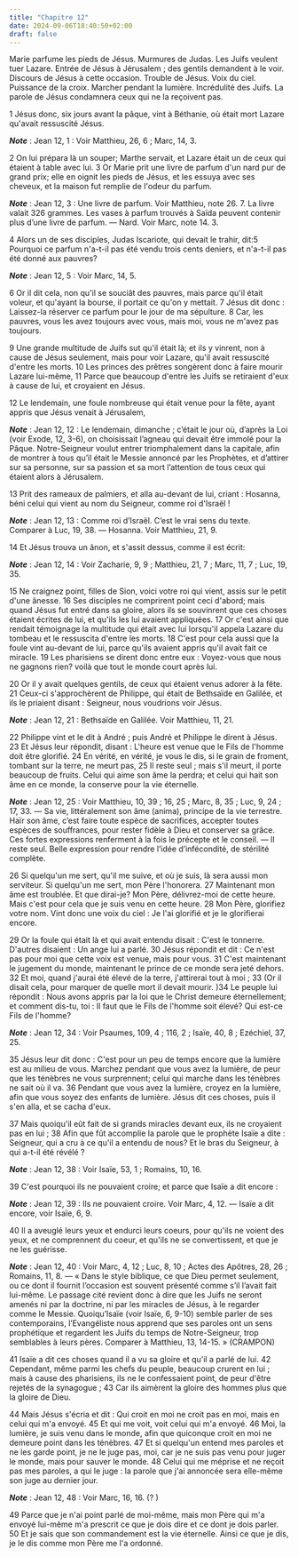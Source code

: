 ```yaml
---
title: "Chapitre 12"
date: 2024-09-06T18:40:50+02:00
draft: false
---
```



Marie parfume les pieds de Jésus.
Murmures de Judas.
Les Juifs veulent tuer Lazare.
Entrée de Jésus à Jérusalem ; des gentils demandent à le voir.
Discours de Jésus à cette occasion.
Trouble de Jésus.
Voix du ciel.
Puissance de la croix.
Marcher pendant la lumière.
Incrédulité des Juifs.
La parole de Jésus condamnera ceux qui ne la reçoivent pas.


1 Jésus donc, six jours avant la pâque, vint à Béthanie, où était mort Lazare qu'avait ressuscité Jésus.

***Note*** :  Jean 12, 1 : Voir Matthieu, 26, 6 ; Marc, 14, 3.

2 On lui prépara là un souper; Marthe servait, et Lazare était un de ceux qui étaient à table avec lui. 3 Or Marie prit une livre de parfum d'un nard pur de grand prix; elle en oignit les pieds de Jésus, et les essuya avec ses cheveux, et la maison fut remplie de l'odeur du parfum.

***Note*** :  Jean 12, 3 : Une livre de parfum. Voir Matthieu, note 26. 7. La livre valait 326 grammes. Les vases à parfum trouvés à Saïda peuvent contenir plus d’une livre de parfum. ― Nard. Voir Marc, note 14. 3.

4 Alors un de ses disciples, Judas Iscariote, qui devait le trahir, dit:5 Pourquoi ce parfum n'a-t-il pas été vendu trois cents deniers, et n'a-t-il pas été donné aux pauvres?

***Note*** :  Jean 12, 5 : Voir Marc, 14, 5.

6 Or il dit cela, non qu'il se souciât des pauvres, mais parce qu'il était voleur, et qu'ayant la bourse, il portait ce qu'on y mettait. 7 Jésus dit donc : Laissez-la réserver ce parfum pour le jour de ma sépulture. 8 Car, les pauvres, vous les avez toujours avec vous, mais moi, vous ne m'avez pas toujours.


9 Une grande multitude de Juifs sut qu'il était là; et ils y vinrent, non à cause de Jésus seulement, mais pour voir Lazare, qu'il avait ressuscité d'entre les morts. 10 Les princes des prêtres songèrent donc à faire mourir Lazare lui-même, 11 Parce que beaucoup d'entre les Juifs se retiraient d'eux à cause de lui, et croyaient en Jésus.


12 Le lendemain, une foule nombreuse qui était venue pour la fête, ayant appris que Jésus venait à Jérusalem,

***Note*** :  Jean 12, 12 : Le lendemain, dimanche ; c’était le jour où, d’après la Loi (voir Exode, 12, 3-6), on choisissait l’agneau qui devait être immolé pour la Pâque. Notre-Seigneur voulut entrer triomphalement dans la capitale, afin de montrer à tous qu’il était le Messie annoncé par les Prophètes, et d’attirer sur sa personne, sur sa passion et sa mort l’attention de tous ceux qui étaient alors à Jérusalem.

13 Prit des rameaux de palmiers, et alla au-devant de lui, criant : Hosanna, béni celui qui vient au nom du Seigneur, comme roi d'Israël !

***Note*** :  Jean 12, 13 : Comme roi d’Israël. C’est le vrai sens du texte. Comparer à Luc, 19, 38. ― Hosanna. Voir Matthieu, 21, 9.

14 Et Jésus trouva un ânon, et s'assit dessus, comme il est écrit:

***Note*** :  Jean 12, 14 : Voir Zacharie, 9, 9 ; Matthieu, 21, 7 ; Marc, 11, 7 ; Luc, 19, 35.

15 Ne craignez point, filles de Sion, voici votre roi qui vient, assis sur le petit d'une ânesse. 16 Ses disciples ne comprirent point ceci d'abord; mais quand Jésus fut entré dans sa gloire, alors ils se souvinrent que ces choses étaient écrites de lui, et qu'ils les lui avaient appliquées. 17 Or c'est ainsi que rendait témoignage la multitude qui était avec lui lorsqu'il appela Lazare du tombeau et le ressuscita d'entre les morts. 18 C'est pour cela aussi que la foule vint au-devant de lui, parce qu'ils avaient appris qu'il avait fait ce miracle. 19 Les pharisiens se dirent donc entre eux : Voyez-vous que nous ne gagnons rien? voilà que tout le monde court après lui.


20 Or il y avait quelques gentils, de ceux qui étaient venus adorer à la fête. 21 Ceux-ci s'approchèrent de Philippe, qui était de Bethsaïde en Galilée, et ils le priaient disant : Seigneur, nous voudrions voir Jésus.

***Note*** :  Jean 12, 21 : Bethsaïde en Galilée. Voir Matthieu, 11, 21.

22 Philippe vint et le dit à André ; puis André et Philippe le dirent à Jésus. 23 Et Jésus leur répondit, disant : L'heure est venue que le Fils de l'homme doit être glorifié. 24 En vérité, en vérité, je vous le dis, si le grain de froment, tombant sur la terre, ne meurt pas, 25 Il reste seul ; mais s'il meurt, il porte beaucoup de fruits. Celui qui aime son âme la perdra; et celui qui hait son âme en ce monde, la conserve pour la vie éternelle.

***Note*** :  Jean 12, 25 : Voir Matthieu, 10, 39 ; 16, 25 ; Marc, 8, 35 ; Luc, 9, 24 ; 17, 33. ― Sa vie, littéralement son âme (anima), principe de la vie terrestre. Haïr son âme, c’est faire toute espèce de sacrifices, accepter toutes espèces de souffrances, pour rester fidèle à Dieu et conserver sa grâce. Ces fortes expressions renferment à la fois le précepte et le conseil. ― Il reste seul. Belle expression pour rendre l’idée d’infécondité, de stérilité complète.

26 Si quelqu'un me sert, qu'il me suive, et où je suis, là sera aussi mon serviteur. Si quelqu'un me sert, mon Père l'honorera. 27 Maintenant mon âme est troublée. Et que dirai-je? Mon Père, délivrez-moi de cette heure. Mais c'est pour cela que je suis venu en cette heure. 28 Mon Père, glorifiez votre nom. Vint donc une voix du ciel : Je l'ai glorifié et je le glorifierai encore.


29 Or la foule qui était là et qui avait entendu disait : C'est le tonnerre. D'autres disaient : Un ange lui a parlé. 30 Jésus répondit et dit : Ce n'est pas pour moi que cette voix est venue, mais pour vous. 31 C'est maintenant le jugement du monde, maintenant le prince de ce monde sera jeté dehors. 32 Et moi, quand j'aurai été élevé de la terre, j'attirerai tout à moi ; 33 (Or il disait cela, pour marquer de quelle mort il devait mourir. )34 Le peuple lui répondit : Nous avons appris par la loi que le Christ demeure éternellement; et comment dis-tu, toi : Il faut que le Fils de l'homme soit élevé? Qui est-ce Fils de l'homme?

***Note*** :  Jean 12, 34 : Voir Psaumes, 109, 4 ; 116, 2 ; Isaïe, 40, 8 ; Ezéchiel, 37, 25.

35 Jésus leur dit donc : C'est pour un peu de temps encore que la lumière est au milieu de vous. Marchez pendant que vous avez la lumière, de peur que les ténèbres ne vous surprennent; celui qui marche dans les ténèbres ne sait où il va. 36 Pendant que vous avez la lumière, croyez en la lumière, afin que vous soyez des enfants de lumière. Jésus dit ces choses, puis il s'en alla, et se cacha d'eux.


37 Mais quoiqu'il eût fait de si grands miracles devant eux, ils ne croyaient pas en lui ; 38 Afin que fût accomplie la parole que le prophète Isaïe a dite : Seigneur, qui a cru à ce qu'il a entendu de nous? Et le bras du Seigneur, à qui a-t-il été révélé ?

***Note*** :  Jean 12, 38 : Voir Isaïe, 53, 1 ; Romains, 10, 16.

39 C'est pourquoi ils ne pouvaient croire; et parce que Isaïe a dit encore :

***Note*** :  Jean 12, 39 : Ils ne pouvaient croire. Voir Marc, 4, 12. ― Isaïe a dit encore, voir Isaïe, 6, 9.

40 Il a aveuglé leurs yeux et endurci leurs coeurs, pour qu'ils ne voient des yeux, et ne comprennent du coeur, et qu'ils ne se convertissent, et que je ne les guérisse.

***Note*** :  Jean 12, 40 : Voir Marc, 4, 12 ; Luc, 8, 10 ; Actes des Apôtres, 28, 26 ; Romains, 11, 8. ― « Dans le style biblique, ce que Dieu permet seulement, ou ce dont il fournit l’occasion est souvent présenté comme s’il l’avait fait lui-même. Le passage cité revient donc à dire que les Juifs ne seront amenés ni par la doctrine, ni par les miracles de Jésus, à le regarder comme le Messie. Quoiqu’Isaïe (voir Isaïe, 6, 9-10) semble parler de ses contemporains, l’Evangéliste nous apprend que ses paroles ont un sens prophétique et regardent les Juifs du temps de Notre-Seigneur, trop semblables à leurs pères. Comparer à Matthieu, 13, 14-15. » (CRAMPON)

41 Isaïe a dit ces choses quand il a vu sa gloire et qu'il a parlé de lui. 42 Cependant, même parmi les chefs du peuple, beaucoup crurent en lui ; mais à cause des pharisiens, ils ne le confessaient point, de peur d'être rejetés de la synagogue ; 43 Car ils aimèrent la gloire des hommes plus que la gloire de Dieu.


44 Mais Jésus s'écria et dit : Qui croit en moi ne croit pas en moi, mais en celui qui m'a envoyé. 45 Et qui me voit, voit celui qui m'a envoyé. 46 Moi, la lumière, je suis venu dans le monde, afin que quiconque croit en moi ne demeure point dans les ténèbres. 47 Et si quelqu'un entend mes paroles et ne les garde point, je ne le juge pas, moi, car je ne suis pas venu pour juger le monde, mais pour sauver le monde. 48 Celui qui me méprise et ne reçoit pas mes paroles, a qui le juge : la parole que j'ai annoncée sera elle-même son juge au dernier jour.

***Note*** :  Jean 12, 48 : Voir Marc, 16, 16. (? )

49 Parce que je n'ai point parlé de moi-même, mais mon Père qui m'a envoyé lui-même m'a prescrit ce que je dois dire et ce dont je dois parler. 50 Et je sais que son commandement est la vie éternelle. Ainsi ce que je dis, je le dis comme mon Père me l'a ordonné.


